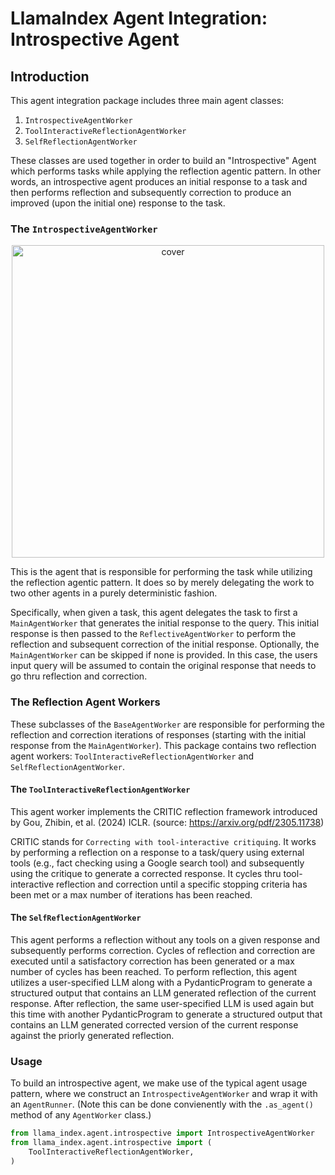 # LlamaIndex Agent Integration: Introspective Agent

## Introduction

This agent integration package includes three main agent classes:

1. `IntrospectiveAgentWorker`
2. `ToolInteractiveReflectionAgentWorker`
3. `SelfReflectionAgentWorker`

These classes are used together in order to build an "Introspective" Agent which
performs tasks while applying the reflection agentic pattern. In other words, an
introspective agent produces an initial response to a task and then performs
reflection and subsequently correction to produce an improved (upon the initial one)
response to the task.

### The `IntrospectiveAgentWorker`

<p align="center">
  <img height="500" src="https://d3ddy8balm3goa.cloudfront.net/llamaindex/introspective_agents.excalidraw.svg" alt="cover">
</p>

This is the agent that is responsible for performing the task while utilizing the
reflection agentic pattern. It does so by merely delegating the work to two other
agents in a purely deterministic fashion.

Specifically, when given a task, this agent delegates the task to first a
`MainAgentWorker` that generates the initial response to the query. This initial
response is then passed to the `ReflectiveAgentWorker` to perform the reflection and
subsequent correction of the initial response. Optionally, the `MainAgentWorker`
can be skipped if none is provided. In this case, the users input query
will be assumed to contain the original response that needs to go thru
reflection and correction.

### The Reflection Agent Workers

These subclasses of the `BaseAgentWorker` are responsible for performing the
reflection and correction iterations of responses (starting with the initial
response from the `MainAgentWorker`). This package contains two reflection
agent workers: `ToolInteractiveReflectionAgentWorker` and `SelfReflectionAgentWorker`.

#### The `ToolInteractiveReflectionAgentWorker`

This agent worker implements the CRITIC reflection framework introduced
by Gou, Zhibin, et al. (2024) ICLR. (source: https://arxiv.org/pdf/2305.11738)

CRITIC stands for `Correcting with tool-interactive critiquing`. It works
by performing a reflection on a response to a task/query using external tools
(e.g., fact checking using a Google search tool) and subsequently using
the critique to generate a corrected response. It cycles thru tool-interactive
reflection and correction until a specific stopping criteria has been met
or a max number of iterations has been reached.

#### The `SelfReflectionAgentWorker`

This agent performs a reflection without any tools on a given response
and subsequently performs correction. Cycles of reflection and correction are
executed until a satisfactory correction has been generated or a max number of cycles
has been reached. To perform reflection, this agent utilizes a user-specified
LLM along with a PydanticProgram to generate a structured output that contains
an LLM generated reflection of the current response. After reflection, the
same user-specified LLM is used again but this time with another PydanticProgram
to generate a structured output that contains an LLM generated corrected
version of the current response against the priorly generated reflection.

### Usage

To build an introspective agent, we make use of the typical agent usage pattern,
where we construct an `IntrospectiveAgentWorker` and wrap it with an `AgentRunner`.
(Note this can be done convienently with the `.as_agent()` method of any `AgentWorker`
class.)

```python
from llama_index.agent.introspective import IntrospectiveAgentWorker
from llama_index.agent.introspective import (
    ToolInteractiveReflectionAgentWorker,
)
```
